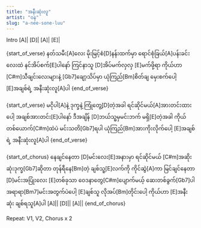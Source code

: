 ```yaml
---
title: "အနီးဆုံးလူ"
artist: "ဝန"
slug: "a-nee-sone-luu"
---
```


Intro
[A]| [D]| [A]| [E]|

{start_of_verse}
နတ်သမီး[A]လေး မိုးမြင့်စံ[D]နန်းထက်မှာ
ရောင်စုံခြယ်[A]ပန်းခင်းလေးထဲ နင်အိပ်စက်[E]ပါနော်
ကြင်နာသူ [D]အိပ်မက်လှလှ [E]မက်ဖို့ရာ
ကိုယ်ဟာ [C#m]သီချင်းလေးများနဲ့ [Gb7]ချော့သိပ်မှာ
ယုံကြည်[Bm]စိတ်ချ မှေးစက်ပေါ့ [E]အချစ်ရဲ့
အနီးဆုံးလူ[A]ပါ
{end_of_verse}

{start_of_verse}
မငိုပါ[A]နဲ့ ဒုက္ခနဲ့ ကြုံတွေ့[D]တဲ့အခါ
ရင်ဆိုင်မယ်[A]အားတင်းထားပေါ့ အချစ်အားတင်း[E]ပါနော်
ဒီအချိန် [D]ဘယ်သူ့မှမင်းဘက် မရှိ[E]တဲ့အခါ
ကိုယ်တစ်ယောက်[C#m]ထဲပဲ မင်းသတိ[Gb7]ရပါ
ယုံကြည်[Bm]အားကိုးလိုက်ပေါ့ [E]အချစ်ရဲ့
အနီးဆုံးလူ[A]ပါ
{end_of_verse}

{start_of_chorus}
နေချင်နေတာ [D]မင်းလေး[E]အနားမှာ
ရင်ဆိုင်မယ် [C#m]အဆိုးဆုံးဒုက္ခ[Gb7]ဆိုတာ
တုန်ရီနေ[Bm]တဲ့ ချစ်သူ့[E]လက်ကို ကိုင်ဆွဲ[A]ကာ
မြင်ချင်နေတာ [D]မင်းအပြုံးလေး [E]တစ်ခုသာ
ဝေဒနာတွေ[C#m]ပျောက်မယ့် ဆေးတစ်ခွက်[Gb7]ပါ
အရာရာ[Bm7]မင်းအတွက်ပဲပေါ့ [E]ချစ်သူ
လိုအပ်[Bm]တိုင်းပေါ့ ကိုယ်ဟာ [E]အနီးဆုံး ချစ်ရသူ[A]ပါ
[A]|| [D]|| [A]||
{end_of_chorus}

Repeat: V1, V2, Chorus x 2
